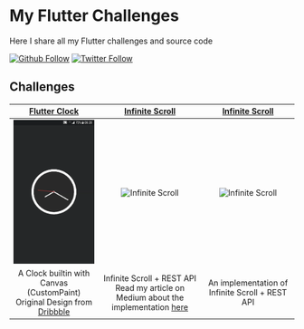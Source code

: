 # My Flutter Challenges

Here I share all my Flutter challenges and source code

[![Github Follow](https://img.shields.io/github/followers/e200?style=social)](https://github.com/e200)
[![Twitter Follow](https://img.shields.io/twitter/follow/iam_e200?style=social)](https://twitter.com/iam_e200)

## Challenges

|[Flutter Clock](clock)|[Infinite Scroll](infinite_scroll)|[Infinite Scroll](infinite_scroll)|
|:-:|:-:|:-:|
|<img src="clock/screenshots/screenshot.gif" alt="Flutter Clock" width="299">|<img src="infinite_scroll/screenshots/screenshot.gif" alt="Infinite Scroll" width="299">|<img src="infinite_scroll/screenshots/screenshot.gif" alt="Infinite Scroll" width="299">|
|A Clock builtin with Canvas (CustomPaint)<br>Original Design from [Dribbble](https://dribbble.com/shots/6783041-Clock)|Infinite Scroll + REST API<br>Read my article on Medium about the implementation [here](https://medium.com/@e200/flutter-infinite-scroll-with-rest-api-2b11f64b9d02)|An implementation of Infinite Scroll + REST API|
